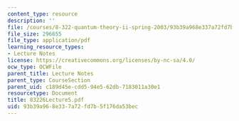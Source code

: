 ```yaml
---
content_type: resource
description: ''
file: /courses/8-322-quantum-theory-ii-spring-2003/93b39a968e337a72fd7b5f176da53bec_83226Lecture5.pdf
file_size: 296655
file_type: application/pdf
learning_resource_types:
- Lecture Notes
license: https://creativecommons.org/licenses/by-nc-sa/4.0/
ocw_type: OCWFile
parent_title: Lecture Notes
parent_type: CourseSection
parent_uid: c189d45e-cdd5-94e5-62db-7183011a30e1
resourcetype: Document
title: 83226Lecture5.pdf
uid: 93b39a96-8e33-7a72-fd7b-5f176da53bec
---
```

